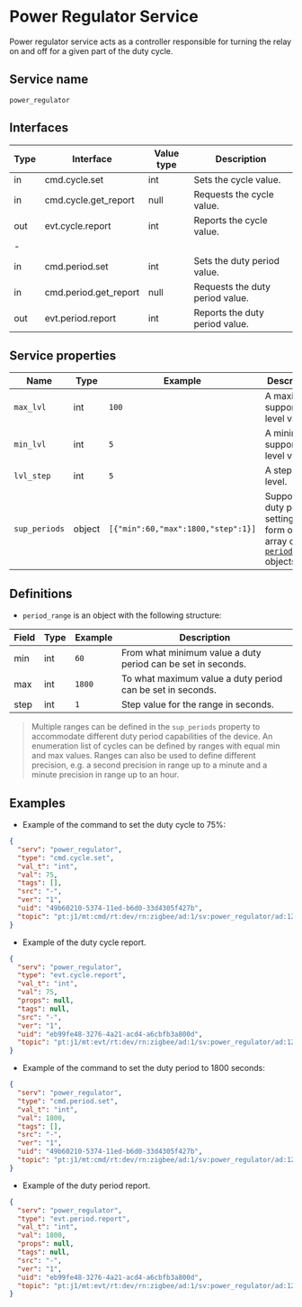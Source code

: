 # Power Regulator Service

Power regulator service acts as a controller responsible for turning the relay on and off for a given part of the duty cycle.

## Service name

`power_regulator`

## Interfaces

| Type | Interface             | Value type | Description                     |
|------|-----------------------|------------|---------------------------------|
| in   | cmd.cycle.set         | int        | Sets the cycle value.           |                                                                               
| in   | cmd.cycle.get_report  | null       | Requests the cycle value.       |
| out  | evt.cycle.report      | int        | Reports the cycle value.        |
| -    |                       |            |                                 |
| in   | cmd.period.set        | int        | Sets the duty period value.     |                                                                               
| in   | cmd.period.get_report | null       | Requests the duty period value. |
| out  | evt.period.report     | int        | Reports the duty period value.  |

## Service properties

| Name          | Type   | Example                            | Description                                                                                |
|---------------|--------|------------------------------------|--------------------------------------------------------------------------------------------|
| `max_lvl`     | int    | `100`                              | A maximum supported level value.                                                           |
| `min_lvl`     | int    | `5`                                | A minimum supported level value.                                                           |
| `lvl_step`    | int    | `5`                                | A step of level.                                                                           |
| `sup_periods` | object | `[{"min":60,"max":1800,"step":1}]` | Supported duty period settings in form of array of [`period_range`](#definitions) objects. |

## Definitions

* `period_range` is an object with the following structure:

| Field | Type | Example | Description                                                  |
|-------|------|---------|--------------------------------------------------------------|
| min   | int  | `60`    | From what minimum value a duty period can be set in seconds. |
| max   | int  | `1800`  | To what maximum value a duty period can be set in seconds.   |
| step  | int  | `1`     | Step value for the range in seconds.                         |

> Multiple ranges can be defined in the `sup_periods` property to accommodate different duty period capabilities of the device.
> An enumeration list of cycles can be defined by ranges with equal min and max values.
> Ranges can also be used to define different precision, e.g. a second precision in range up to a minute and a minute precision in range up to an hour.

## Examples

* Example of the command to set the duty cycle to 75%:

```json
{
  "serv": "power_regulator",
  "type": "cmd.cycle.set",
  "val_t": "int",
  "val": 75,
  "tags": [],
  "src": "-",
  "ver": "1",
  "uid": "49b60210-5374-11ed-b6d0-33d4305f427b",
  "topic": "pt:j1/mt:cmd/rt:dev/rn:zigbee/ad:1/sv:power_regulator/ad:124_0"
}
```

* Example of the duty cycle report.

```json
{
  "serv": "power_regulator",
  "type": "evt.cycle.report",
  "val_t": "int",
  "val": 75,
  "props": null,
  "tags": null,
  "src": "-",
  "ver": "1",
  "uid": "eb99fe48-3276-4a21-acd4-a6cbfb3a800d",
  "topic": "pt:j1/mt:evt/rt:dev/rn:zigbee/ad:1/sv:power_regulator/ad:124_0"
}
```

* Example of the command to set the duty period to 1800 seconds:

```json
{
  "serv": "power_regulator",
  "type": "cmd.period.set",
  "val_t": "int",
  "val": 1800,
  "tags": [],
  "src": "-",
  "ver": "1",
  "uid": "49b60210-5374-11ed-b6d0-33d4305f427b",
  "topic": "pt:j1/mt:cmd/rt:dev/rn:zigbee/ad:1/sv:power_regulator/ad:124_0"
}
```

* Example of the duty period report.

```json
{
  "serv": "power_regulator",
  "type": "evt.period.report",
  "val_t": "int",
  "val": 1800,
  "props": null,
  "tags": null,
  "src": "-",
  "ver": "1",
  "uid": "eb99fe48-3276-4a21-acd4-a6cbfb3a800d",
  "topic": "pt:j1/mt:evt/rt:dev/rn:zigbee/ad:1/sv:power_regulator/ad:124_0"
}
```
